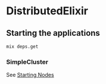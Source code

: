 # DistributedElixir

## Starting the applications

```bash
mix deps.get
```

### SimpleCluster

See [Starting Nodes](/apps/simple_cluster#starting-nodes)
